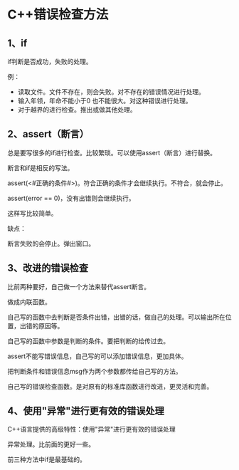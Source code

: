 # C++错误检查方法

## 1、if

if判断是否成功，失败的处理。

例：

- 读取文件。文件不存在，则会失败。对不存在的错误情况进行处理。
- 输入年领，年命不能小于0 也不能很大。对这种错误进行处理。
- 对于越界的进行检查。推出或做其他处理。

## 2、assert（断言）

总是要写很多的if进行检查。比较繁琐。可以使用assert（断言）进行替换。

断言和if是相反的写法。

assert(<#正确的条件#>)。符合正确的条件才会继续执行。不符合，就会停止。

assert(error == 0)，没有出错则会继续执行。

这样写比较简单。

缺点：

断言失败的会停止。弹出窗口。

## 3、改进的错误检查

比前两种要好，自己做一个方法来替代assert断言。

做成内联函数。

自己写的函数中去判断是否条件出错，出错的话，做自己的处理。可以输出所在位置，出错的原因等。

自己写的函数中参数是判断的条件。要把判断的给传过去。

assert不能写错误信息，自己写的可以添加错误信息，更加具体。

把判断条件和错误信息msg作为两个参数都传给自己写的方法。

自己写的错误检查函数。是对原有的标准库函数进行改进，更灵活和完善。

## 4、使用"异常"进行更有效的错误处理

C++语言提供的高级特性：使用"异常"进行更有效的错误处理

异常处理。比前面的更好一些。

前三种方法中if是最基础的。